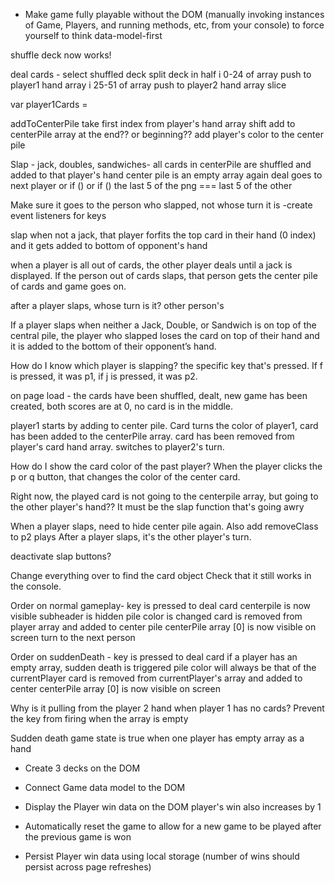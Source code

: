 * Make game fully playable without the DOM (manually invoking instances of Game, Players, and running methods, etc, from your console) to force yourself to think data-model-first

shuffle deck now works!

deal cards -
  select shuffled deck
  split deck in half
  i 0-24 of array push to player1 hand array
  i 25-51 of array push to player2 hand array
  slice

  var player1Cards =

addToCenterPile
  take first index from player's hand array
  shift
  add to centerPile array at the end?? or beginning??
  add player's color to the center pile

Slap -
  jack, doubles, sandwiches- all cards in centerPile are shuffled and  added to that player's hand
  center pile is an empty array again
  deal goes to next player
  or if ()
  or if ()
  the last 5 of the png === last 5 of the other

  Make sure it goes to the person who slapped, not whose turn it is
    -create event listeners for keys

  slap when not a jack, that player forfits the top card in their hand (0 index) and it gets added to bottom of opponent's hand

  when a player is all out of cards, the other player deals until a jack is displayed. If the person out of cards slaps, that person gets the center pile of cards and game goes on.

  after a player slaps, whose turn is it? other person's

If a player slaps when neither a Jack, Double, or Sandwich is on top of the central pile, the player who slapped loses the card on top of their hand and it is added to the bottom of their opponent’s hand.


How do I know which player is slapping? the specific key that's pressed. If f is pressed, it was p1, if j is pressed, it was p2.

on page load - the cards have been shuffled, dealt, new game has been created, both scores are at 0, no card is in the middle.

player1 starts by adding to center pile. Card turns the color of player1, card has been added to the centerPile array. card has been removed from player's card hand array. switches to player2's turn.

How do I show the card color of the past player? When the player clicks the p or q button, that changes the color of the center card.

Right now, the played card is not going to the centerpile array, but going to the other player's hand?? It must be the slap function that's going awry

When a player slaps, need to hide center pile again.
Also add removeClass to p2 plays
After a player slaps, it's the other player's turn.

deactivate slap buttons?

Change everything over to find the card object
Check that it still works in the console.

Order on normal gameplay-
  key is pressed to deal card
  centerpile is now visible
  subheader is hidden
  pile color is changed
  card is removed from player array and added to center pile
  centerPile array [0] is now visible on screen
  turn to the next person

Order on suddenDeath -
  key is pressed to deal card
  if a player has an empty array, sudden death is triggered
  pile color will always be that of the currentPlayer
  card is removed from currentPlayer's array and added to center
  centerPile array [0] is now visible on screen


Why is it pulling from the player 2 hand when player 1 has no cards?
  Prevent the key from firing when the array is empty

Sudden death game state is true when one player has empty array as a hand

* Create 3 decks on the DOM

* Connect Game data model to the DOM

* Display the Player win data on the DOM
  player's win also increases by 1

* Automatically reset the game to allow for a new game to be played after the previous game is won

* Persist Player win data using local storage (number of wins should persist across page refreshes)
